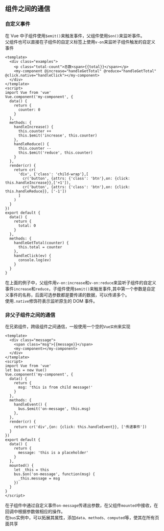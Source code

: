 ## 组件之间的通信

### 自定义事件

在 Vue 中子组件使用`$emit()`来触发事件，父组件使用`$on()`来监听事件。  
父组件也可以直接在子组件的自定义标签上使用`v-on`来监听子组件触发的自定义事件

```
<template>
  <div class="examples">
    <p class="total-count">总数<span>{{total}}</span></p>
    <my-component @increase="handleGetTotal" @reduce="handleGetTotal" @click.native="handleClick"></my-component>
  </div>
</template>
<script>
import Vue from 'vue'
Vue.component('my-component', {
  data() {
    return {
      counter: 0
    }
  },
  methods: {
    handleIncrease() {
      this.counter ++
      this.$emit('increase', this.counter)
    },
    handleReduce() {
      this.counter --
      this.$emit('reduce', this.counter)
    }
  },
  render(cr) {
    return cr(
      'div', {'class': 'child-wrap'},[
        cr('button', {attrs: {'class': 'btn'},on: {click: this.handleIncrease}},['+1']),
        cr('button', {attrs: {'class': 'btn'},on: {click: this.handleReduce}}, ['-1'])
      ]
    )
  }
})
export default {
  data() {
    return {
      total: 0
    }
  },
  methods: {
    handleGetTotal(counter) {
      this.total = counter
    },
    handleClick(ev) {
      console.log(ev)
    }
  }
}
```

在上面的例子中，父组件用`v-on:increase`和`v-on:reduce`来监听子组件的自定义事件`increase`和`reduce`，子组件使用`$emit()`来触发事件,其中第一个参数是自定义事件的名称，后面可选参数都是要传递的数据，可以传递多个。  
使用`.native`修饰符表示监听原生的 DOM 事件。

### 非父子组件之间的通信

在兄弟组件，跨级组件之间通信，一般使用一个空的`Vue实例`来实现

```
<template>
  <div class="message">
    <span class="msg">{{message}}</span>
    <my-component></my-component>
  </div>
</template>
<script>
import Vue from 'vue'
let bus = new Vue()
Vue.component('my-component', {
  data() {
    return {
      msg: 'this is from child message!'
    }
  },
  methods: {
    handleEvent() {
      bus.$emit('on-message', this.msg)
    },
  },
  render(cr) {
    return cr('div',{on: {click: this.handleEvent}}, ['传递事件'])
  }
})
export default {
  data() {
    return {
      message: 'this is a placeholder'
    }
  },
  mounted() {
    let _this = this
    bus.$on('on-message', function(msg) {
      _this.message = msg
    })
  }
}
</script>
```

在子组件中通过自定义事件`on-message`传递出参数，在父组件`mounted`中接收，在回调中根据参数做相应的操作。  
在`bus`实例中，可以拓展其属性，添加`data、methods、computed`等，使其在所有页面共享
